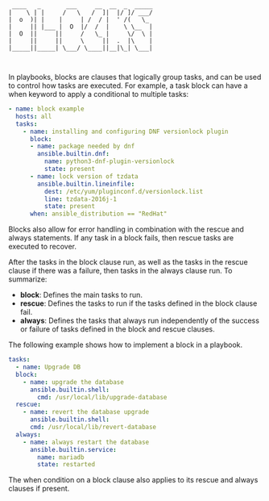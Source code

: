 ```


 ____   _       ___     __  __  _  _____
|    \ | |     /   \   /  ]|  |/ ]/ ___/
|  o  )| |    |     | /  / |  ' /(   \_ 
|     || |___ |  O  |/  /  |    \ \__  |
|  O  ||     ||     /   \_ |     \/  \ |
|     ||     ||     \     ||  .  |\    |
|_____||_____| \___/ \____||__|\_| \___|
                                        


```
In playbooks, blocks are clauses that logically group tasks, and can be used to control how tasks are executed. For example, a task block can have a when keyword to apply a conditional to multiple tasks:
```YAML
- name: block example
  hosts: all 
  tasks:
    - name: installing and configuring DNF versionlock plugin
      block:
      - name: package needed by dnf
        ansible.builtin.dnf:
          name: python3-dnf-plugin-versionlock
          state: present
      - name: lock version of tzdata
        ansible.builtin.lineinfile:
          dest: /etc/yum/pluginconf.d/versionlock.list
          line: tzdata-2016j-1
          state: present
      when: ansible_distribution == "RedHat"
```

Blocks also allow for error handling in combination with the rescue and always statements. If any task in a block fails, then rescue tasks are executed to recover.

After the tasks in the block clause run, as well as the tasks in the rescue clause if there was a failure, then tasks in the always clause run.
To summarize:
- **block**: Defines the main tasks to run.
- **rescue**: Defines the tasks to run if the tasks defined in the block clause fail.
- **always**: Defines the tasks that always run independently of the success or failure of tasks defined in the block and rescue clauses.

The following example shows how to implement a block in a playbook.
```YAML
tasks:
  - name: Upgrade DB
  block:
    - name: upgrade the database
      ansible.builtin.shell:
        cmd: /usr/local/lib/upgrade-database
  rescue:
    - name: revert the database upgrade
      ansible.builtin.shell:
      cmd: /usr/local/lib/revert-database
  always:
    - name: always restart the database
      ansible.builtin.service:
        name: mariadb
        state: restarted
```

The when condition on a block clause also applies to its rescue and always clauses if present.
